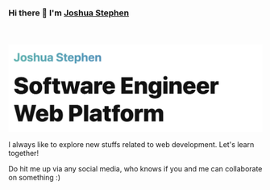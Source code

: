 ### Hi there 👋 I'm [Joshua Stephen](https://josteph.github.io) <p align="right"><img src="https://visitor-badge.laobi.icu/badge?page_id=josteph" alt=""/></p>

![Joshua Stephen](https://raw.githubusercontent.com/josteph/josteph/main/banner-white.png)

I always like to explore new stuffs related to web development. Let's learn together! 

Do hit me up via any social media, who knows if you and me can collaborate on something :)

<!--
**josteph/josteph** is a ✨ _special_ ✨ repository because its `README.md` (this file) appears on your GitHub profile.

Here are some ideas to get you started:

- 🔭 I’m currently working on ...
- 🌱 I’m currently learning ...
- 👯 I’m looking to collaborate on ...
- 🤔 I’m looking for help with ...
- 💬 Ask me about ...
- 📫 How to reach me: ...
- 😄 Pronouns: ...
- ⚡ Fun fact: ...
-->
